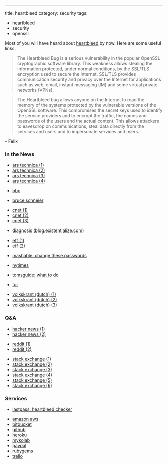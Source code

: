 ---
title: heartbleed
category: security
tags:
- heartbleed
- security
- openssl

Most of you will have heard about [heartbleed](http://heartbleed.com)
by now.  Here are some useful links.

> The Heartbleed Bug is a serious vulnerability in the popular OpenSSL
cryptographic software library. This weakness allows stealing the
information protected, under normal conditions, by the SSL/TLS
encryption used to secure the Internet. SSL/TLS provides communication
security and privacy over the Internet for applications such as web,
email, instant messaging (IM) and some virtual private networks
(VPNs).

> The Heartbleed bug allows anyone on the Internet to read the memory
of the systems protected by the vulnerable versions of the OpenSSL
software. This compromises the secret keys used to identify the
service providers and to encrypt the traffic, the names and passwords
of the users and the actual content. This allows attackers to
eavesdrop on communications, steal data directly from the services and
users and to impersonate services and users.

\- Felix

### In the News

* [ars technica (1)](http://arstechnica.com/security/2014/04/critical-crypto-bug-in-openssl-opens-two-thirds-of-the-web-to-eavesdropping/)
* [ars technica (2)](http://arstechnica.com/security/2014/04/researchers-find-thousands-of-potential-targets-for-heartbleed-openssl-bug/)
* [ars technica (3)](http://arstechnica.com/security/2014/04/heartbleed-vulnerability-may-have-been-exploited-months-before-patch/)
* [ars technica (4)](http://arstechnica.com/security/2014/04/critical-crypto-bug-exposes-yahoo-mail-passwords-russian-roulette-style/)

<!-- -->

* [bbc](http://www.bbc.com/news/technology-26954540)

<!-- -->

* [bruce schneier](https://www.schneier.com/blog/archives/2014/04/heartbleed.html)

<!-- -->

* [cnet (1)](http://www.cnet.com/news/heartbleed-bug-undoes-web-encryption-reveals-user-passwords/)
* [cnet (2)](http://www.cnet.com/news/how-to-protect-yourself-from-the-heartbleed-bug/)
* [cnet (3)](http://www.cnet.com/how-to/which-sites-have-patched-the-heartbleed-bug/)

<!-- -->

* [diagnosis (blog.existentialize.com)](http://blog.existentialize.com/diagnosis-of-the-openssl-heartbleed-bug.html)

<!-- -->

* [eff (1)](https://www.eff.org/deeplinks/2014/04/bleeding-hearts-club-heartbleed-recovery-system-administrators)
* [eff (2)](https://www.eff.org/deeplinks/2014/04/wild-heart-were-intelligence-agencies-using-heartbleed-november-2013)

<!-- -->

* [mashable: change these passwords](http://mashable.com/2014/04/09/heartbleed-bug-websites-affected/)

<!-- -->

* [nytimes](http://mobile.nytimes.com/blogs/bits/2014/04/08/flaw-found-in-key-method-for-protecting-data-on-the-internet/?smid=fb-nytimes&WT.z_sma=TE_FFI_20140408&bicmp=AD&bicmlukp=WT.mc_id&bicmst=1388552400000&bicmet=1420088400000&_r=1)

<!-- -->

* [tomsguide: what to do](http://www.tomsguide.com/us/heartbleed-bug-to-do-list,news-18588.html)

<!-- -->

* [tor](https://blog.torproject.org/blog/openssl-bug-cve-2014-0160)

<!-- -->

* [volkskrant (dutch) (1)](http://www.volkskrant.nl/vk/nl/2664/Nieuws/article/detail/3631341/2014/04/08/Heartbleed-ernstig-lek-in-beveiligde-internetverbindingen.dhtml)
* [volkskrant (dutch) (2)](http://www.volkskrant.nl/vk/nl/2694/Tech-Media/article/detail/3632963/2014/04/10/Heartbleed--lek-deze-wachtwoorden-kunt-u-het-best-zo-snel-mogelijk-wijzigen.dhtml)
* [volkskrant (dutch) (3)](http://www.volkskrant.nl/vk/nl/2694/Tech-Media/article/detail/3633180/2014/04/10/Internet-in-paniek-om-Heartbleed---maar-hoe-erg-is-het-echt.dhtml)

### Q&A

* [hacker news (1)](https://news.ycombinator.com/item?id=7548991)
* [hacker news (2)](https://news.ycombinator.com/item?id=7548468)

<!-- -->

* [reddit (1)](http://www.reddit.com/r/programming/comments/22ghj1/the_heartbleed_bug/)
* [reddit (2)](http://www.reddit.com/r/Heartbleed/)

<!-- -->

* [stack exchange (1)](https://security.stackexchange.com/questions/55076/what-should-a-website-operator-do-about-the-heartbleed-openssl-exploit)
* [stack exchange (2)](https://security.stackexchange.com/questions/55083/what-should-end-users-do-about-heartbleed)
* [stack exchange (3)](https://unix.stackexchange.com/questions/123711/how-do-i-recover-from-the-heartbleed-bug-in-openssl)
* [stack exchange (4)](https://security.stackexchange.com/questions/55119/does-the-heartbleed-vulnerability-affect-clients-as-severely)
* [stack exchange (5)](https://security.stackexchange.com/questions/55075/does-heartbleed-mean-new-certificates-for-every-ssl-server/55087)
* [stack exchange (6)](https://serverfault.com/questions/587329/heartbleed-what-is-it-and-what-are-options-to-mitigate-it)

### Services

* [lastpass: heartbleed checker](https://lastpass.com/heartbleed/)

<!-- -->

* [amazon aws](https://aws.amazon.com/security/security-bulletins/aws-services-updated-to-address-openssl-vulnerability/)
* [bitbucket](http://blog.bitbucket.org/2014/04/09/all-heartbleed-upgrades-are-now-complete/)
* [github](https://github.com/blog/1818-security-heartbleed-vulnerability)
* [heroku](https://blog.heroku.com/archives/2014/4/8/openssl_heartbleed_security_update)
* [mykolab](https://mykolab.com/news/2014/information-heartbleed-bug-new-ssl-certificate)
* [paypal](https://www.paypal-community.com/t5/PayPal-Forward/OpenSSL-Heartbleed-Bug-PayPal-Account-Holders-are-Secure/ba-p/797568)
* [rubygems](http://blog.rubygems.org/2014/04/09/heartbleed.html)
* [trello](http://blog.trello.com/trello-and-the-heartbleed-openssl-vulnerability/)
